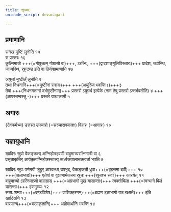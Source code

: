 ```yaml
---
title: शुल्बम्
unicode_script: devanagari

---
```


## प्रमाणानि
संनखं मुष्टिं लुनोति १५  
स प्रस्तरः १६  
कुल्मिमात्रो +++(=गोपुच्छम् गोग्रासो वा)+++, ऽरत्निः, +++(द्वादशाङ्गुलिविस्तारः)+++ प्रादेश, ऊर्वस्थि, जान्वस्थि, स्रुग्दण्ड इति वा तिर्यक्प्रमाणानि १७

अयुजो मुष्टील्ँ लुनोति २  
तथा निधनानि+++(=मुष्टीनां राशयः)+++ +++(अयुञ्जि भवन्ति।)+++३  
तेषां +++(निधनगतानां दर्भमुष्टीनाम्)+++ प्रस्तरो ऽयुगर्थ इत्येके (नाम तेषु प्रस्तरो ऽन्तर्भवतीति) ४ +++(आपस्तम्बस्तु -)+++ प्रस्तरे याथाकामी ५  


## अगारः
{देवकर्मभ्य} उत्तरत उपचारो (=सञ्चारावकाशः) विहारः (=आगारः) १०

## यज्ञायुधानि

खादिरः स्रुवो वैकङ्कत्य् अग्निहोत्रहवणी बाहुमात्र्यरत्निमात्री वा ६  
प्रसृताकृतिर् आर्यकृताग्निहोत्रस्थाल्य् ऊर्ध्वकपालाचक्रवर्ता भवति ७

खादिरः स्रुवः पर्णमयी जुहूर् आश्वत्थ्य् उपभृद्, वैकङ्कती ध्रुवा+++(=बृहत्तमा दर्वी)+++ १०  
+++(अलाभपक्षे)+++ एतेषां वा वृक्षाणामेकस्य स्रुचः +++(स्रुचश्च सर्वाः)+++ कारयेत् ११  
बाहुमात्र्यो ऽरत्निमात्र्यो वाग्राग्रास् +++(=अग्रभागो मुखं यासान्ताः)+++ त्वक्तोबिला +++(=त्वग्भागे बिलं यासन्ताः)+++ हंसमुख्यः १२  
स्फ्यः शम्या+++(=दण्डविशेषः)+++ प्राशित्रहरणम्+++(=ब्रह्मण इडाभागो यत्र रक्ष्यते)+++ इति खादिराणि १३  
वारणान्य्+++(=वरणकृतानि)+++ अहोमार्थानि भवन्ति १४
